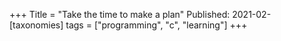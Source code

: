 +++
Title = "Take the time to make a plan"
Published: 2021-02-
[taxonomies]
tags = ["programming", "c", "learning"]
+++

